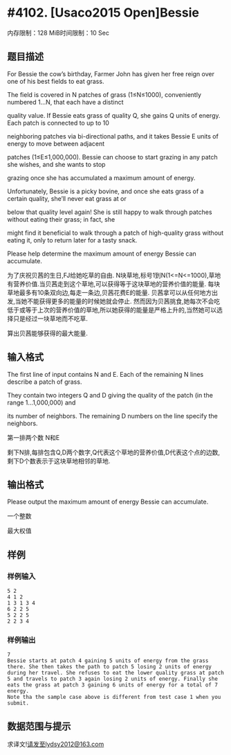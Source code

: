 # #4102. [Usaco2015 Open]Bessie

内存限制：128 MiB时间限制：10 Sec

## 题目描述

For Bessie the cow&rsquo;s birthday, Farmer John has given her free reign over one of his best fields to eat grass.

The field is covered in N patches of grass (1&le;N&le;1000), conveniently numbered 1&hellip;N, that each have a distinct

quality value. If Bessie eats grass of quality Q, she gains Q units of energy. Each patch is connected to up to 10

neighboring patches via bi-directional paths, and it takes Bessie E units of energy to move between adjacent

patches (1&le;E&le;1,000,000). Bessie can choose to start grazing in any patch she wishes, and she wants to stop

grazing once she has accumulated a maximum amount of energy.

Unfortunately, Bessie is a picky bovine, and once she eats grass of a certain quality, she&rsquo;ll never eat grass at or

below that quality level again! She is still happy to walk through patches without eating their grass; in fact, she

might find it beneficial to walk through a patch of high-quality grass without eating it, only to return later for a tasty snack.

Please help determine the maximum amount of energy Bessie can accumulate.

为了庆祝贝茜的生日,FJ给她吃草的自由. N块草地,标号1到N(1<=N<=1000),草地有营养价值.当贝茜走到这个草地,可以获得等于这块草地的营养价值的能量. 每块草地最多有10条双向边,每走一条边,贝茜花费E的能量. 贝茜拿可以从任何地方出发,当她不能获得更多的能量的时候她就会停止. 然而因为贝茜挑食,她每次不会吃低于或等于上次的营养价值的草地,所以她获得的能量是严格上升的,当然她可以选择只是经过一块草地而不吃草.

算出贝茜能够获得的最大能量.

## 输入格式

The first line of input contains N and E. Each of the remaining N lines describe a patch of grass.

They contain two integers Q and D giving the quality of the patch (in the range 1&hellip;1,000,000) and

its number of neighbors. The remaining D numbers on the line specify the neighbors.

第一排两个数 N和E

剩下N排,每排包含Q,D两个数字,Q代表这个草地的营养价值,D代表这个点的边数,剩下D个数表示于这块草地相邻的草地.

## 输出格式

Please output the maximum amount of energy Bessie can accumulate.

一个整数

最大权值

## 样例

### 样例输入

    
    5 2
    4 1 2
    1 3 1 3 4
    6 2 2 5
    5 2 2 5
    2 2 3 4
    

### 样例输出

    
    7
    Bessie starts at patch 4 gaining 5 units of energy from the grass there. She then takes the path to patch 5 losing 2 units of energy during her travel. She refuses to eat the lower quality grass at patch 5 and travels to patch 3 again losing 2 units of energy. Finally she eats the grass at patch 3 gaining 6 units of energy for a total of 7 energy.
    Note tha the sample case above is different from test case 1 when you submit.
    
    

## 数据范围与提示

 求译文!请发至lydsy2012@163.com
